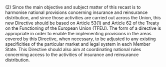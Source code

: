 (2) Since the main objective and subject matter of this recast is to harmonise national provisions concerning insurance and reinsurance distribution, and since those activities are carried out across the Union, this new Directive should be based on Article 53(1) and Article 62 of the Treaty on the Functioning of the European Union (TFEU). The form of a directive is appropriate in order to enable the implementing provisions in the areas covered by this Directive, when necessary, to be adjusted to any existing specificities of the particular market and legal system in each Member State. This Directive should also aim at coordinating national rules concerning access to the activities of insurance and reinsurance distribution.